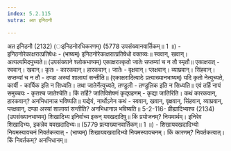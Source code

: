 ```yaml
---
index: 5.2.115
sutra: अत इनिठनौ

---
```

अत इनिठनौ (2132) (ःइनिठनोरधिकरणम्) (5778 उपसंख्यानवार्तिकम्॥ 1 ॥) - इनिठनोरेकाक्षरात्प्रतिषेधः - (भाष्यम्) इनिठनोरेकाक्षरात्प्रतिषेधो वक्तव्यः॥ स्ववान्, खवान्। अत्यल्पमिदमुच्यते॥ (उपसंख्याने श्लोकभाष्यम्) एकाक्षरात्कृतो जातेः सप्तम्यां च न तौ स्मृतौ॥ एकाक्षरात् - स्ववान्। खवान्। कृतः - कारकवान्। हारकवान्। जातेः - वृक्षवान्। प्लक्षवान्। व्याघ्रवान्। सिंहवान्। सप्तम्यां च न तौ - दण्डा अस्यां शालायां सन्तीति॥ (एकाक्षरादित्यादेः प्रत्याख्यानभाष्यम्) यदि कृतो नेत्युच्यते, कार्यी - कार्यिक इति न सिध्यति। तथा जातेर्नेत्युच्यते, तण्डुली - तण्डुलिक इति न सिध्यति॥ एवं तर्हि नायं समुच्चयः - कृतश्च जातेश्चेति। किं तर्हि? जातिविशेषणं कृद्ग्रहणम् - कृद्या जातिरिति। कथं कारकवान्, हारकवान्? अनभिधानान्न भविष्यति॥ यद्येवं, नार्थोऽनेन कथं - स्ववान्, खवान्, वृक्षवान्, सिंहवान्, व्याघ्रवान्, प्लक्षवान्, दण्डा अस्यां शालायां सन्तीति? अनभिधानान्न भविष्यति॥ 5-2-116- व्रीह्यादिभ्यश्च (2134) (उपसंख्यानभाष्यम्) शिखादिभ्य इनिर्वाच्य इकन् यवखदादिषु॥ किं प्रयोजनम्? नियमार्थम्। इनिरेव शिखादिभ्यः, इकन्नेव यवखदादिभ्यः॥ (5779 प्रत्याख्यानवार्तिकम्॥ 1 ॥) - शिखायवखदादिभ्यो नियमस्यावचनं निवर्तकत्वात् - (भाष्यम्) शिखायवखदादिभ्यो नियमस्यावचनम्। किं कारणम्? निवर्तकत्वात्। किं निवर्तकम्? अनभिधानम्॥